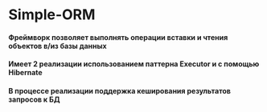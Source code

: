 # Simple-ORM
#### Фреймворк позволяет выполнять операции вставки и чтения объектов в/из базы данных
#### Имеет 2 реализации использованием паттерна Executor и с помощью Hibernate
#### В процессе реализации поддержка кеширования результатов запросов к БД
